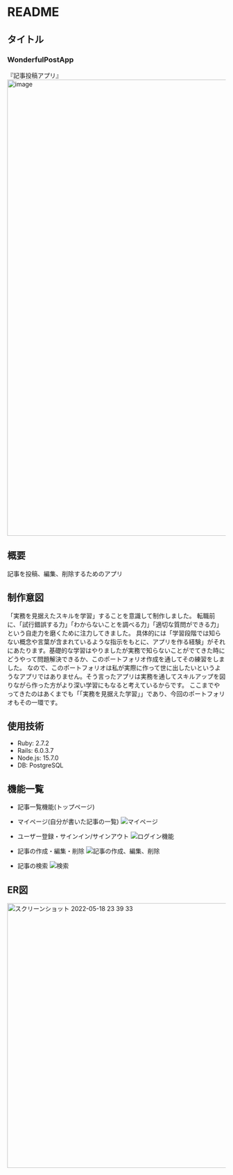 # README

## タイトル
### WonderfulPostApp
『記事投稿アプリ』
<img width="1053" alt="image" src="https://user-images.githubusercontent.com/95083997/168851777-42215ac7-7237-469e-aec3-5b11a9b4b256.png">

## 概要
記事を投稿、編集、削除するためのアプリ

## 制作意図
「実務を見据えたスキルを学習」することを意識して制作しました。 転職前に、「試行錯誤する力」「わからないことを調べる力」「適切な質問ができる力」という自走力を磨くために注力してきました。 具体的には「学習段階では知らない概念や言葉が含まれているような指示をもとに、アプリを作る経験」がそれにあたります。基礎的な学習はやりましたが実務で知らないことがでてきた時にどうやって問題解決できるか、このポートフォリオ作成を通してその練習をしました。 なので、このポートフォリオは私が実際に作って世に出したいというようなアプリではありません。そう言ったアプリは実務を通してスキルアップを図りながら作った方がより深い学習にもなると考えているからです。 ここまでやってきたのはあくまでも「「実務を見据えた学習」」であり、今回のポートフォリオもその一環です。

## 使用技術
- Ruby: 2.7.2
- Rails: 6.0.3.7
- Node.js: 15.7.0
- DB: PostgreSQL

## 機能一覧
- 記事一覧機能(トップページ)
- マイページ(自分が書いた記事の一覧)
![マイページ](https://user-images.githubusercontent.com/95083997/169059942-53076573-8bc1-468a-bb77-215d8b529dea.gif)

- ユーザー登録・サインイン/サインアウト
![ログイン機能](https://user-images.githubusercontent.com/95083997/169061616-63b456eb-d67f-497d-9979-bde3f7a02fef.gif)

- 記事の作成・編集・削除
![記事の作成、編集、削除](https://user-images.githubusercontent.com/95083997/169301818-18590729-02a8-4bf5-bf34-d6705e2969f9.gif)

- 記事の検索
![検索](https://user-images.githubusercontent.com/95083997/169303931-3eebca10-1385-4f3b-833b-fda925acb1c2.gif)

## ER図
<img width="611" alt="スクリーンショット 2022-05-18 23 39 33" src="https://user-images.githubusercontent.com/95083997/169068645-7f1851df-4520-4362-9da8-c3744f39b0e3.png">

